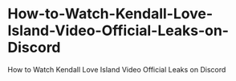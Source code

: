 # How-to-Watch-Kendall-Love-Island-Video-Official-Leaks-on-Discord
How to Watch Kendall Love Island  Video Official Leaks on Discord
